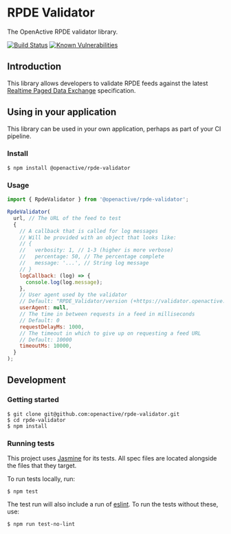# RPDE Validator

The OpenActive RPDE validator library.

[![Build Status](https://travis-ci.org/openactive/rpde-validator.svg?branch=master)](https://travis-ci.org/openactive/rpde-validator)
[![Known Vulnerabilities](https://snyk.io/test/github/openactive/rpde-validator/badge.svg)](https://snyk.io/test/github/openactive/rpde-validator)

## Introduction

This library allows developers to validate RPDE feeds against the latest [Realtime Paged Data Exchange](https://www.openactive.io/realtime-paged-data-exchange/) specification.

## Using in your application

This library can be used in your own application, perhaps as part of your CI pipeline.

### Install

```shell
$ npm install @openactive/rpde-validator
```

### Usage

```js
import { RpdeValidator } from '@openactive/rpde-validator';

RpdeValidator(
  url, // The URL of the feed to test
  {
    // A callback that is called for log messages
    // Will be provided with an object that looks like:
    // {
    //   verbosity: 1, // 1-3 (higher is more verbose)
    //   percentage: 50, // The percentage complete
    //   message: '...', // String log message
    // }
    logCallback: (log) => {
      console.log(log.message);
    },
    // User agent used by the validator
    // Default: "RPDE_Validator/version (+https://validator.openactive.io/rpde)"
    userAgent: null, 
    // The time in between requests in a feed in milliseconds
    // Default: 0
    requestDelayMs: 1000,
    // The timeout in which to give up on requesting a feed URL
    // Default: 10000
    timeoutMs: 10000,
  }
);
```

## Development

### Getting started

```shell
$ git clone git@github.com:openactive/rpde-validator.git
$ cd rpde-validator
$ npm install
```
### Running tests

This project uses [Jasmine](https://jasmine.github.io/) for its tests. All spec files are located alongside the files that they target.

To run tests locally, run:

```shell
$ npm test
```

The test run will also include a run of [eslint](https://eslint.org/). To run the tests without these, use:

```shell
$ npm run test-no-lint
```

